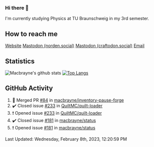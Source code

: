 ### Hi there 👋
I'm currently studying Physics at TU Braunschweig in my 3rd semester.

## How to reach me
[Website](https://florentin-schleuss.de)
<a rel="me" href="https://norden.social/@florentin">Mastodon (norden.social)</a>
<a rel="me" href="https://craftodon.social/@frodolon">Mastodon (craftodon.social)</a>
[Email](mailto:hello@macbrayne.de)

## Statistics
![Macbrayne's github stats](https://github-readme-stats.vercel.app/api?username=macbrayne&count_private=true&show_icons=true&hide_rank=true&custom_title=macbrayne's%20GitHub%20Stats)
[![Top Langs](https://github-readme-stats.vercel.app/api/top-langs/?username=macbrayne&exclude_repo=liftron&layout=compact)](https://github.com/anuraghazra/github-readme-stats)
## GitHub Activity

<!--RECENT_ACTIVITY:start-->
1. 🎉 Merged PR [#84](https://github.com/macbrayne/inventory-pause-forge/pull/84) in [macbrayne/inventory-pause-forge](https://github.com/macbrayne/inventory-pause-forge)
2. ✔️ Closed issue [#233](https://github.com/QuiltMC/quilt-loader/issues/233) in [QuiltMC/quilt-loader](https://github.com/QuiltMC/quilt-loader)
3. ❗️ Opened issue [#233](https://github.com/QuiltMC/quilt-loader/issues/233) in [QuiltMC/quilt-loader](https://github.com/QuiltMC/quilt-loader)
4. ✔️ Closed issue [#181](https://github.com/macbrayne/status/issues/181) in [macbrayne/status](https://github.com/macbrayne/status)
5. ❗️ Opened issue [#181](https://github.com/macbrayne/status/issues/181) in [macbrayne/status](https://github.com/macbrayne/status)
<!--RECENT_ACTIVITY:end-->

<!--RECENT_ACTIVITY:last_update-->
Last Updated: Wednesday, February 8th, 2023, 12:20:59 PM
<!--RECENT_ACTIVITY:last_update_end-->


<!--
**macbrayne/macbrayne** is a ✨ _special_ ✨ repository because its `README.md` (this file) appears on your GitHub profile.

Here are some ideas to get you started:

- 🔭 I’m currently working on ...
- 🌱 I’m currently learning ...
- 👯 I’m looking to collaborate on ...
- 🤔 I’m looking for help with ...
- 💬 Ask me about ...
- 📫 How to reach me: ...
- 😄 Pronouns: ...
- ⚡ Fun fact: ...
-->

